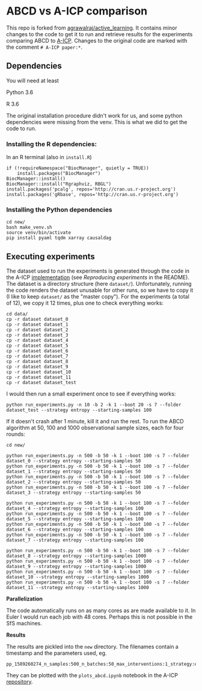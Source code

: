 # ABCD vs A-ICP comparison

This repo is forked from [agrawalraj/active_learning](https://github.com/agrawalraj/active_learning). It contains minor changes to the code to get it to run and retrieve results for the experiments comparing ABCD to [A-ICP](https://github.com/agrawalraj/juangamella/aicp). Changes to the original code are marked with the comment `# A-ICP paper:*`.

## Dependencies

You will need at least

Python 3.6

R 3.6

The original installation procedure didn't work for us, and some python dependencies were missing from the venv. This is what we did to get the code to run.

### Installing the R dependencies:

In an R terminal (also in `install.R`)

```
if (!requireNamespace("BiocManager", quietly = TRUE))
    install.packages("BiocManager")
BiocManager::install()
BiocManager::install("Rgraphviz, RBGL")
install.packages('pcalg', repos='http://cran.us.r-project.org')
install.packages('gRbase', repos='http://cran.us.r-project.org')
```

### Installing the Python dependencies

```
cd new/
bash make_venv.sh
source venv/bin/activate
pip install pyaml tqdm xarray causaldag
```

## Executing experiments

The dataset used to run the experiments is generated through the code in the A-ICP [implementation](https://github.com/agrawalraj/juangamella/aicp) (see *Reproducing experiments* in the README). The dataset is a directory structure (here `dataset/`). Unfortunately, running the code renders the dataset unusable for other runs, so we have to copy it (I like to keep `dataset/` as the "master copy"). For the experiments (a total of 12), we copy it 12 times, plus one to check everything works:

```
cd data/
cp -r dataset dataset_0
cp -r dataset dataset_1
cp -r dataset dataset_2
cp -r dataset dataset_3
cp -r dataset dataset_4
cp -r dataset dataset_5
cp -r dataset dataset_6
cp -r dataset dataset_7
cp -r dataset dataset_8
cp -r dataset dataset_9
cp -r dataset dataset_10
cp -r dataset dataset_11
cp -r dataset dataset_test
```

I would then run a small experiment once to see if everything works:

```
python run_experiments.py -n 10 -b 2 -k 1 --boot 20 -s 7 --folder dataset_test --strategy entropy --starting-samples 100
```

If it doesn't crash after 1 minute, kill it and run the rest. To run the ABCD algorithm at 50, 100 and 1000 observational sample sizes, each for four rounds:

```
cd new/

python run_experiments.py -n 500 -b 50 -k 1 --boot 100 -s 7 --folder dataset_0 --strategy entropy --starting-samples 50
python run_experiments.py -n 500 -b 50 -k 1 --boot 100 -s 7 --folder dataset_1 --strategy entropy --starting-samples 50
python run_experiments.py -n 500 -b 50 -k 1 --boot 100 -s 7 --folder dataset_2 --strategy entropy --starting-samples 50
python run_experiments.py -n 500 -b 50 -k 1 --boot 100 -s 7 --folder dataset_3 --strategy entropy --starting-samples 50

python run_experiments.py -n 500 -b 50 -k 1 --boot 100 -s 7 --folder dataset_4 --strategy entropy --starting-samples 100
python run_experiments.py -n 500 -b 50 -k 1 --boot 100 -s 7 --folder dataset_5 --strategy entropy --starting-samples 100
python run_experiments.py -n 500 -b 50 -k 1 --boot 100 -s 7 --folder dataset_6 --strategy entropy --starting-samples 100
python run_experiments.py -n 500 -b 50 -k 1 --boot 100 -s 7 --folder dataset_7 --strategy entropy --starting-samples 100

python run_experiments.py -n 500 -b 50 -k 1 --boot 100 -s 7 --folder dataset_8 --strategy entropy --starting-samples 1000
python run_experiments.py -n 500 -b 50 -k 1 --boot 100 -s 7 --folder dataset_9 --strategy entropy --starting-samples 1000
python run_experiments.py -n 500 -b 50 -k 1 --boot 100 -s 7 --folder dataset_10 --strategy entropy --starting-samples 1000
python run_experiments.py -n 500 -b 50 -k 1 --boot 100 -s 7 --folder dataset_11 --strategy entropy --starting-samples 1000
```

**Parallelization**

The code automatically runs on as many cores as are made available to it. In Euler I would run each job with 48 cores. Perhaps this is not possible in the SfS machines.

**Results**

The results are pickled into the `new` directory. The filenames contain a timestamp and the parameters used, eg.

```
pp_1589260274_n_samples:500_n_batches:50_max_interventions:1_strategy:entropy_intervention_strength:5.0_starting_samples:100_target:0_intervention_type:gauss_target_allowed:True.pickle
```

They can be plotted with the `plots_abcd.ipynb` notebook in the A-ICP [repository](https://github.com/agrawalraj/juangamella/aicp).
